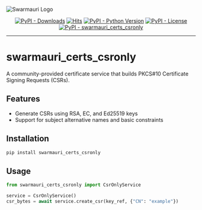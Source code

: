 ![Swarmauri Logo](https://res.cloudinary.com/dbjmpekvl/image/upload/v1730099724/Swarmauri-logo-lockup-2048x757_hww01w.png)

<p align="center">
    <a href="https://pypi.org/project/swarmauri_certs_csronly/">
        <img src="https://img.shields.io/pypi/dm/swarmauri_certs_csronly" alt="PyPI - Downloads"/></a>
    <a href="https://hits.sh/github.com/swarmauri/swarmauri-sdk/tree/master/pkgs/community/swarmauri_certs_csronly/">
        <img alt="Hits" src="https://hits.sh/github.com/swarmauri/swarmauri-sdk/tree/master/pkgs/community/swarmauri_certs_csronly.svg"/></a>
    <a href="https://pypi.org/project/swarmauri_certs_csronly/">
        <img src="https://img.shields.io/pypi/pyversions/swarmauri_certs_csronly" alt="PyPI - Python Version"/></a>
    <a href="https://pypi.org/project/swarmauri_certs_csronly/">
        <img src="https://img.shields.io/pypi/l/swarmauri_certs_csronly" alt="PyPI - License"/></a>
    <a href="https://pypi.org/project/swarmauri_certs_csronly/">
        <img src="https://img.shields.io/pypi/v/swarmauri_certs_csronly?label=swarmauri_certs_csronly&color=green" alt="PyPI - swarmauri_certs_csronly"/></a>

</p>

---

# swarmauri_certs_csronly

A community-provided certificate service that builds PKCS#10 Certificate Signing Requests (CSRs).

## Features
- Generate CSRs using RSA, EC, and Ed25519 keys
- Support for subject alternative names and basic constraints

## Installation
```bash
pip install swarmauri_certs_csronly
```

## Usage
```python
from swarmauri_certs_csronly import CsrOnlyService

service = CsrOnlyService()
csr_bytes = await service.create_csr(key_ref, {"CN": "example"})
```
